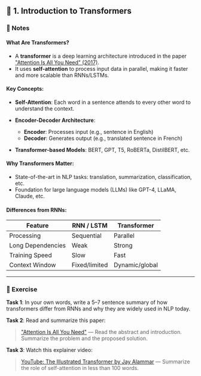 
## 🔹 **1. Introduction to Transformers**

### 📘 Notes

#### What Are Transformers?

* A **transformer** is a deep learning architecture introduced in the paper ["Attention Is All You Need" (2017)](https://arxiv.org/abs/1706.03762).
* It uses **self-attention** to process input data in parallel, making it faster and more scalable than RNNs/LSTMs.

#### Key Concepts:

* **Self-Attention**: Each word in a sentence attends to every other word to understand the context.
* **Encoder-Decoder Architecture**:

  * **Encoder**: Processes input (e.g., sentence in English)
  * **Decoder**: Generates output (e.g., translated sentence in French)
* **Transformer-based Models**: BERT, GPT, T5, RoBERTa, DistilBERT, etc.

#### Why Transformers Matter:

* State-of-the-art in NLP tasks: translation, summarization, classification, etc.
* Foundation for large language models (LLMs) like GPT-4, LLaMA, Claude, etc.

#### Differences from RNNs:

| Feature           | RNN / LSTM    | Transformer    |
| ----------------- | ------------- | -------------- |
| Processing        | Sequential    | Parallel       |
| Long Dependencies | Weak          | Strong         |
| Training Speed    | Slow          | Fast           |
| Context Window    | Fixed/limited | Dynamic/global |

---

### 🧠 Exercise

**Task 1**: In your own words, write a 5–7 sentence summary of how transformers differ from RNNs and why they are widely used in NLP today.

**Task 2**: Read and summarize this paper:

> ["Attention Is All You Need"](https://arxiv.org/abs/1706.03762) — Read the abstract and introduction. Summarize the problem and the proposed solution.

**Task 3**: Watch this explainer video:

> [YouTube: The Illustrated Transformer by Jay Alammar](https://www.youtube.com/watch?v=4Bdc55j80l8) — Summarize the role of self-attention in less than 100 words.

